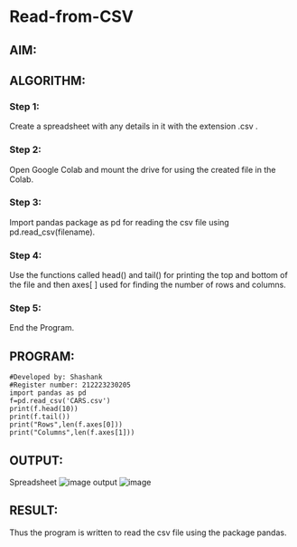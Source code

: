 # Read-from-CSV

## AIM:

## ALGORITHM:
### Step 1:
Create a spreadsheet with any details in it with the extension .csv .
### Step 2:
Open Google Colab and mount the drive for using the created file in the Colab.
### Step 3:
Import pandas package as pd for reading the csv file using pd.read_csv(filename).
### Step 4:
Use the functions called head() and tail() for printing the top and bottom of the file and then axes[ ] used for finding the number of rows and columns.
### Step 5:
End the Program.
## PROGRAM:
```
#Developed by: Shashank
#Register number: 212223230205
import pandas as pd
f=pd.read_csv('CARS.csv')
print(f.head(10))
print(f.tail())
print("Rows",len(f.axes[0]))
print("Columns",len(f.axes[1]))
```
## OUTPUT:
Spreadsheet
![image](https://github.com/ArchanaSharikalHarinarayanan/Read-from-CSV/assets/147140026/7bfd98b1-1f53-4f07-8491-c80b84b02fce)
output
![image](https://github.com/ArchanaSharikalHarinarayanan/Read-from-CSV/assets/147140026/a81a861d-3b9e-4fcb-a370-0d561e3adebc)


## RESULT:
Thus the program is written to read the csv file using the package pandas.
